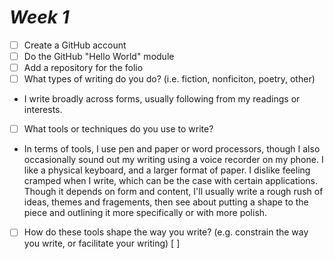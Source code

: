 # *Week 1*

- [ ] Create a GitHub account
- [ ] Do the GitHub "Hello World" module
- [ ] Add a repository for the folio
- [ ] What types of writing do you do? (i.e. fiction, nonficiton, poetry, other)
- I write broadly across forms, usually following from my readings or interests.
- [ ] What tools or techniques do you use to write? 
- In terms of tools, I use pen and paper or word processors, though I also occasionally sound out my writing using a voice recorder on my phone. I like a physical keyboard, and a larger format of paper. I dislike feeling cramped when I write, which can be the case with certain applications. Though it depends on form and content, I'll usually write a rough rush of ideas, themes and fragements, then see about putting a shape to the piece and outlining it more specifically or with more polish. 
- [ ] How do these tools shape the way you write? (e.g. constrain the way you write, or facilitate your writing)
[ ] 
